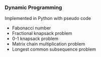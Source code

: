### Dynamic Programming  
Implemented in Python with pseudo code  

- Fabonacci number  
- Fractional knapsack problem  
- 0-1 knapsack problem  
- Matrix chain multiplication problem  
- Longest common subsequence problem  
